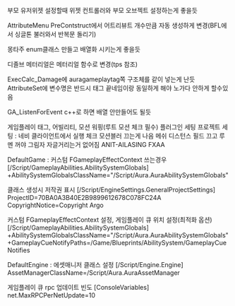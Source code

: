 부모 유저위젯 설정할때 위젯 컨트롤러와 부모 오브젝트 설정하는게 좋을듯

AttributeMenu PreContstruct에서 어트리뷰트 개수만큼 자동 생성하게 변경(BFL에서 싱글톤 불러와서 반복문 돌리기)

몽타주 enum클래스 만들고 배열화 시키는게 좋을듯

디졸브 메터리얼은 메터리얼 함수로 변경(tps 참조)

ExecCalc_Damage에 auragameplaytag쪽 구조체를 같이 넣는게 난듯
AttributeSet에 변수명은 반드시 태그 끝네임이랑 동일하게 해야 노가다 안하게 할수있음

GA_ListenForEvent c++로 하면 배열 안만들어도 될듯

게임플레이 태그, 어빌리티, 모션 워핑(루트 모션 체크 필수) 플러그인 세팅
프로젝트 세팅 : 네비 클라이언트에서 실행 체크
모션블러 끄는게 나음
메쉬 디스턴스 필드 끄고 루멘 꺼야 그림자 자글거리는거 없어짐
ANIT-AILASING FXAA

DefaultGame : 
커스텀 FGameplayEffectContext 쓰는경우
[/Script/GameplayAbilities.AbilitySystemGlobals]
+AbilitySystemGlobalsClassName="/Script/Aura.AuraAbilitySystemGlobals"

클래스 생성시 저작권 표시
[/Script/EngineSettings.GeneralProjectSettings]
ProjectID=70BA0A3B40E2B9899612678C078FC24A
CopyrightNotice=Copyright Argo

커스텀 FGameplayEffectContext 설정,
게임플레이 큐 위치 설정(최적화 옵션)
[/Script/GameplayAbilities.AbilitySystemGlobals]
+AbilitySystemGlobalsClassName="/Script/Aura.AuraAbilitySystemGlobals"
+GameplayCueNotifyPaths=/Game/Blueprints/AbilitySystem/GameplayCueNotifies

DefaultEngine :
에셋매니저 클래스 설정
[/Script/Engine.Engine]
AssetManagerClassName=/Script/Aura.AuraAssetManager

게임플레이 큐 rpc 업데이트 빈도
[ConsoleVariables]
net.MaxRPCPerNetUpdate=10